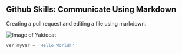## Github Skills: Communicate Using Markdown ##
Creating a pull request and editing a file using markdown.

![Image of Yaktocat](https://octodex.github.com/images/yaktocat.png)

```javascript
ver myVar = 'Hello World!'
